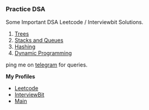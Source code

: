 ### Practice DSA
Some Important DSA Leetcode / Interviewbit Solutions.

1. [Trees](Trees.md)
2. [Stacks and Queues](Stacks&Queues.md)
3. [Hashing](Hashing.md)
4. [Dynamic Programming](DP.md)

ping me on [telegram](https://t.me/ayushbasak) for queries.

__My Profiles__
- [Leetcode](https://www.leetcode.com/ayushbasak)	
- [InterviewBit](https://www.interviewbit.com/profile/ayushbasak) 
- [Main](https://ayushbasak.tech)